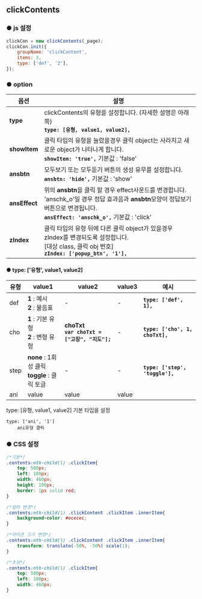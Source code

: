 ## clickContents

### ● js 설정
```javascript
clickCon = new clickContents(_page);
clickCon.init({
    groupName: 'clickContent',
    items: 3,
    type: ['def', '2'],
});
```


### ● option

|옵션|설명|
|---|---|
|**type**|clickContents의 유형을 설정합니다. (자세한 설명은 아래쪽)<br>**`type: [유형, value1, value2],`**|
|**showItem**|클릭 타입의 유형을 눌렀을경우 클릭 object는 사라지고 새로운 object가 나타나게 합니다.<br>**`showItem: 'true',`** 기본값 : 'false'|
|**ansbtn**|모두보기 또는 모두듣기 버튼의 생성 유무를 설정합니다.<br>**`ansbtn: 'hide',`** 기본값 : 'show'|
|**ansEffect**|위의 **ansbtn**을 클릭 할 경우 effect사운드를 변경합니다. 'anschk_o'일 경우 정답 효과음과 **ansbtn**모양이 정답보기 버튼으로 변경됩니다.<br>**`ansEffect: 'anschk_o',`** 기본값 : 'click'|
|**zIndex**|클릭 타입의 유형 뒤에 다른 클릭 object가 있을경우 zIndex를 변경되도록 설정합니다.<br>[대상 class, 클릭 obj 번호]<br>**`zIndex: ['popup_btn', '1'],`**|


#### ● type: ['유형', value1, value2]

|유형|value1|value2|value3|예시|
|---|---|---|---|---|
|def|**1** : 예시<br>**2** : 물음표|-|-|**`type: ['def', 1],`**|
|cho|**1** : 기본 유형<br>**2** : 변형 유형|**choTxt**<br>**`var choTxt = ["고장", "지도"];`**|-|**`type: ['cho', 1, choTxt],`**|
|step|**none** : 1회성 클릭<br>**toggle** : 클릭 토글|-|-|**`type: ['step', 'toggle'],`**|
|ani|value|value|value|


type: [유형, value1, value2]
    기본 타입을 설정
  


    type: ['ani', '1']
        ani유형 클릭


### ● CSS 설정

```css
/*기본*/
.contents:nth-child(1) .clickItem{
    top: 500px;
    left: 100px;
    width: 460px;
    height: 100px;
    border: 1px solid red;
}

/*컬러 변경*/
.contents:nth-child(1) .clickContent .clickItem .innerItem{
    background-color: #ececec;
}

/*아이콘 크기 변경*/
.contents:nth-child(1) .clickContent .clickItem .innerItem{
    transform: translate(-50%, -50%) scale(1);
}

/*초성*/
.contents:nth-child(1) .clickItem{
    top: 500px;
    left: 100px;
    width: 460px;
}
```




















